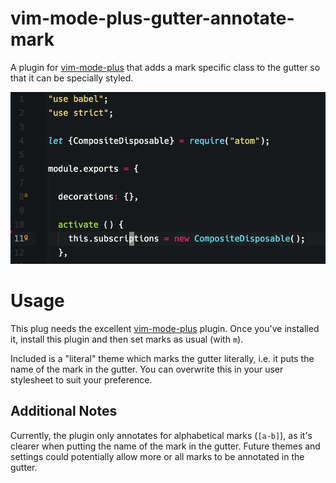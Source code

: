# vim-mode-plus-gutter-annotate-mark

A plugin for [vim-mode-plus][1] that adds a mark specific class to the gutter so that it can be specially styled.

![Screenshot](screenshot.png)

# Usage

This plug needs the excellent [vim-mode-plus][1] plugin. Once you've installed it, install this plugin and then set marks as usual (with `m`).

Included is a "literal" theme which marks the gutter literally, i.e. it puts the name of the mark in the gutter. You can overwrite this in your user stylesheet to suit your preference.

## Additional Notes

Currently, the plugin only annotates for alphabetical marks (`[a-b]`), as it's clearer when putting the name of the mark in the gutter. Future themes and settings could potentially allow more or all marks to be annotated in the gutter.

[1]: https://github.com/t9md/atom-vim-mode-plus
